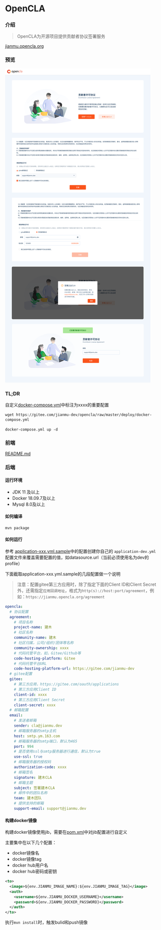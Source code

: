 # OpenCLA

### 介绍

> OpenCLA为开源项目提供贡献者协议签署服务

[jianmu.opencla.org](https://jianmu.opencla.org)

### 预览

![预览](preview/cla.png)

### TL;DR

自定义[docker-compose.yml](deploy/docker-compose.yml)中标注为xxxx的重要配置

```shell
wget https://gitee.com/jianmu-dev/opencla/raw/master/deploy/docker-compose.yml

docker-compose.yml up -d
```

### 前端

[README.md](ui/README.md)

### 后端

#### 运行环境

* JDK 11 及以上
* Docker 18.09.7及以上
* Mysql 8.0及以上

#### 如何编译

`mvn package`

#### 如何运行

参考 [application-xxx.yml.sample](web/src/main/resources/application-xxx.yml.sample)中的配置创建你自己的 `application-dev.yml` 配置文件来覆盖需要配置的值，如datasource.url（当前必须使用名为dev的profile）

下面截取application-xxx.yml.sample的几段配置做一个说明

> 注意：配置gitee第三方应用时，除了指定下面的Client ID和Client Secret外，还需指定`应用回调地址`，格式为`http(s)://host:port/agreement`，例如：`https://jianmu.opencla.org/agreement`

```yml
opencla:
  # 协议配置
  agreement:
    # 项目名称
    project-name: 建木
    # 社区名称
    community-name: 建木
    # 社区归属，公司/组织/团体等名称
    community-ownership: xxxx
    # 代码托管平台，如，Gitee/Github等
    code-hosting-platform: Gitee
    # 代码托管平台URL
    code-hosting-platform-url: https://gitee.com/jianmu-dev
  # gitee配置
  gitee:
    # 第三方应用，https://gitee.com/oauth/applications
    # 第三方应用Client ID
    client-id: xxxx
    # 第三方应用Client Secret
    client-secret: xxxx
  # 邮箱配置
  email:
    # 发送者邮箱
    sender: cla@jianmu.dev
    # 邮箱服务器的smtp主机
    host: smtp.ym.163.com
    # 邮箱服务器的smtp端口，默认为465
    port: 994
    # 是否使用ssl与smtp服务器进行通信，默认为true
    use-ssl: true
    # 邮箱服务器的授权码
    authorization-code: xxxx
    # 邮箱签名
    signature: 建木CLA
    # 邮箱主题
    subject: 签署建木CLA
    # 邮件中的团队名称
    team: 建木团队
    # 提供支持的邮箱
    support-email: support@jianmu.dev
```

#### 构建docker镜像

构建docker镜像使用jib，需要在[pom.xml](https://gitee.com/jianmu-dev/opencla/blob/master/web/pom.xml)中对jib配置进行自定义

主要集中在以下几个配置：
- docker镜像名 
- docker镜像tag
- docker hub用户名
- docker hub密码或密钥

```xml
<to>
  <image>${env.JIANMU_IMAGE_NAME}:${env.JIANMU_IMAGE_TAG}</image>
  <auth>
    <username>${env.JIANMU_DOCKER_USERNAME}</username>
    <password>${env.JIANMU_DOCKER_PASSWORD}</password>
  </auth>
</to>
```

执行`mvn install`时，触发bulid和push镜像
